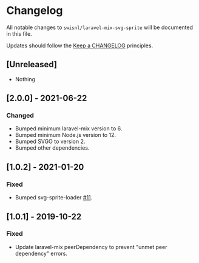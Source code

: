 # Changelog

All notable changes to `swisnl/laravel-mix-svg-sprite` will be documented in this file.

Updates should follow the [Keep a CHANGELOG](http://keepachangelog.com/) principles.

## [Unreleased]

* Nothing

## [2.0.0] - 2021-06-22

### Changed

* Bumped minimum laravel-mix version to 6.
* Bumped minimum Node.js version to 12.
* Bumped SVGO to version 2.
* Bumped other dependencies.

## [1.0.2] - 2021-01-20

### Fixed

* Bumped svg-sprite-loader [#11](https://github.com/swisnl/laravel-mix-svg-sprite/pull/11).

## [1.0.1] - 2019-10-22

### Fixed

* Update laravel-mix peerDependency to prevent "unmet peer dependency" errors.
